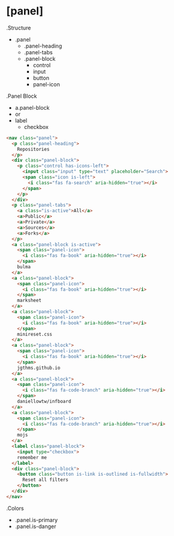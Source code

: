 # [panel]

.Structure
* .panel
    * .panel-heading
    * .panel-tabs
    * .panel-block
        * control
        * input
        * button
        * panel-icon

.Panel Block
* a.panel-block
* or
* label
    * checkbox

```html
<nav class="panel">
  <p class="panel-heading">
    Repositories
  </p>
  <div class="panel-block">
    <p class="control has-icons-left">
      <input class="input" type="text" placeholder="Search">
      <span class="icon is-left">
        <i class="fas fa-search" aria-hidden="true"></i>
      </span>
    </p>
  </div>
  <p class="panel-tabs">
    <a class="is-active">All</a>
    <a>Public</a>
    <a>Private</a>
    <a>Sources</a>
    <a>Forks</a>
  </p>
  <a class="panel-block is-active">
    <span class="panel-icon">
      <i class="fas fa-book" aria-hidden="true"></i>
    </span>
    bulma
  </a>
  <a class="panel-block">
    <span class="panel-icon">
      <i class="fas fa-book" aria-hidden="true"></i>
    </span>
    marksheet
  </a>
  <a class="panel-block">
    <span class="panel-icon">
      <i class="fas fa-book" aria-hidden="true"></i>
    </span>
    minireset.css
  </a>
  <a class="panel-block">
    <span class="panel-icon">
      <i class="fas fa-book" aria-hidden="true"></i>
    </span>
    jgthms.github.io
  </a>
  <a class="panel-block">
    <span class="panel-icon">
      <i class="fas fa-code-branch" aria-hidden="true"></i>
    </span>
    daniellowtw/infboard
  </a>
  <a class="panel-block">
    <span class="panel-icon">
      <i class="fas fa-code-branch" aria-hidden="true"></i>
    </span>
    mojs
  </a>
  <label class="panel-block">
    <input type="checkbox">
    remember me
  </label>
  <div class="panel-block">
    <button class="button is-link is-outlined is-fullwidth">
      Reset all filters
    </button>
  </div>
</nav>
```

.Colors
* .panel.is-primary
* .panel.is-danger

